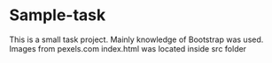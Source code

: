 # Sample-task

This is a small task project.
Mainly knowledge of Bootstrap was used.
Images from pexels.com
index.html was located inside src folder
